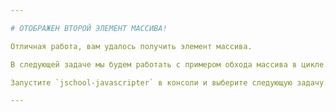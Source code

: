 ```yaml
---

# ОТОБРАЖЕН ВТОРОЙ ЭЛЕМЕНТ МАССИВА!

Отличная работа, вам удалось получить элемент массива.

В следующей задаче мы будем работать с примером обхода массива в цикле.

Запустите `jschool-javascripter` в консоли и выберите следующую задачу.

---
```

